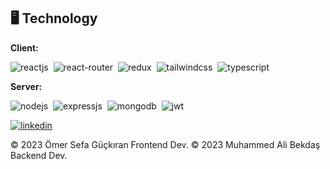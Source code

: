 ## 🖥️ Technology

**Client:**

![reactjs](https://img.shields.io/badge/React-20232A?style=for-the-badge&logo=react&logoColor=61DAFB)&nbsp; ![react-router](https://img.shields.io/badge/React_Router-CA4245?style=for-the-badge&logo=react-router&logoColor=white)&nbsp; ![redux](https://img.shields.io/badge/Redux-593D88?style=for-the-badge&logo=redux&logoColor=white)&nbsp; ![tailwindcss](https://img.shields.io/badge/Tailwind_CSS-38B2AC?style=for-the-badge&logo=tailwind-css&logoColor=white)&nbsp; ![typescript](https://img.shields.io/badge/TypeScript-007ACC?style=for-the-badge&logo=typescript&logoColor=white)&nbsp;

**Server:**

![nodejs](https://img.shields.io/badge/Node.js-43853D?style=for-the-badge&logo=node.js&logoColor=white)&nbsp; ![expressjs](https://img.shields.io/badge/Express.js-000000?style=for-the-badge&logo=express&logoColor=white)&nbsp; ![mongodb](https://img.shields.io/badge/MongoDB-4EA94B?style=for-the-badge&logo=mongodb&logoColor=white)&nbsp; ![jwt](https://img.shields.io/badge/JWT-000000?style=for-the-badge&logo=JSON%20web%20tokens&logoColor=white)&nbsp;

[![linkedin](https://img.shields.io/badge/LinkedIn-0077B5?style=for-the-badge&logo=linkedin&logoColor=white)](https://www.linkedin.com/in/omersefagckrn/)

© 2023 Ömer Sefa Güçkıran Frontend Dev. © 2023 Muhammed Ali Bekdaş Backend Dev.
